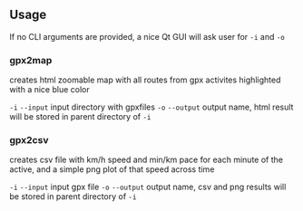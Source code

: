 ## Usage

If no CLI arguments are provided, a nice Qt GUI will ask user for `-i` and `-o`

### gpx2map

creates html zoomable map with all routes from gpx activites highlighted with a nice blue color

`-i` `--input` input directory with gpxfiles
`-o` `--output` output name, html result will be stored in parent directory of `-i`

### gpx2csv

creates csv file with km/h speed and min/km pace for each minute of the active, and a simple png plot of that speed across time

`-i` `--input` input gpx file
`-o` `--output` output name, csv and png results will be stored in parent directory of `-i`